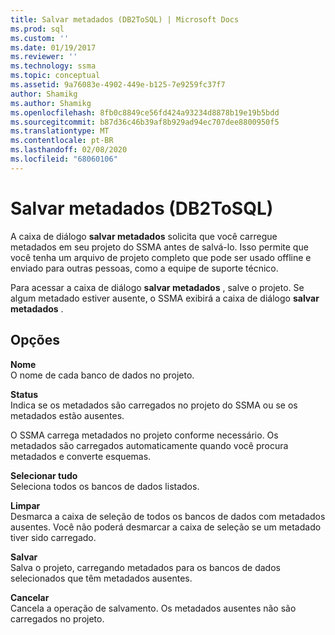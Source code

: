 ```yaml
---
title: Salvar metadados (DB2ToSQL) | Microsoft Docs
ms.prod: sql
ms.custom: ''
ms.date: 01/19/2017
ms.reviewer: ''
ms.technology: ssma
ms.topic: conceptual
ms.assetid: 9a76083e-4902-449e-b125-7e9259fc37f7
author: Shamikg
ms.author: Shamikg
ms.openlocfilehash: 8fb0c8849ce56fd424a93234d8878b19e19b5bdd
ms.sourcegitcommit: b87d36c46b39af8b929ad94ec707dee8800950f5
ms.translationtype: MT
ms.contentlocale: pt-BR
ms.lasthandoff: 02/08/2020
ms.locfileid: "68060106"
---
```

# <a name="save-metadata-db2tosql"></a>Salvar metadados (DB2ToSQL)
A caixa de diálogo **salvar metadados** solicita que você carregue metadados em seu projeto do SSMA antes de salvá-lo. Isso permite que você tenha um arquivo de projeto completo que pode ser usado offline e enviado para outras pessoas, como a equipe de suporte técnico.  
  
Para acessar a caixa de diálogo **salvar metadados** , salve o projeto. Se algum metadado estiver ausente, o SSMA exibirá a caixa de diálogo **salvar metadados** .  
  
## <a name="options"></a>Opções  
**Nome**  
O nome de cada banco de dados no projeto.  
  
**Status**  
Indica se os metadados são carregados no projeto do SSMA ou se os metadados estão ausentes.  
  
O SSMA carrega metadados no projeto conforme necessário. Os metadados são carregados automaticamente quando você procura metadados e converte esquemas.  
  
**Selecionar tudo**  
Seleciona todos os bancos de dados listados.  
  
**Limpar**  
Desmarca a caixa de seleção de todos os bancos de dados com metadados ausentes. Você não poderá desmarcar a caixa de seleção se um metadado tiver sido carregado.  
  
**Salvar**  
Salva o projeto, carregando metadados para os bancos de dados selecionados que têm metadados ausentes.  
  
**Cancelar**  
Cancela a operação de salvamento. Os metadados ausentes não são carregados no projeto.  
  
